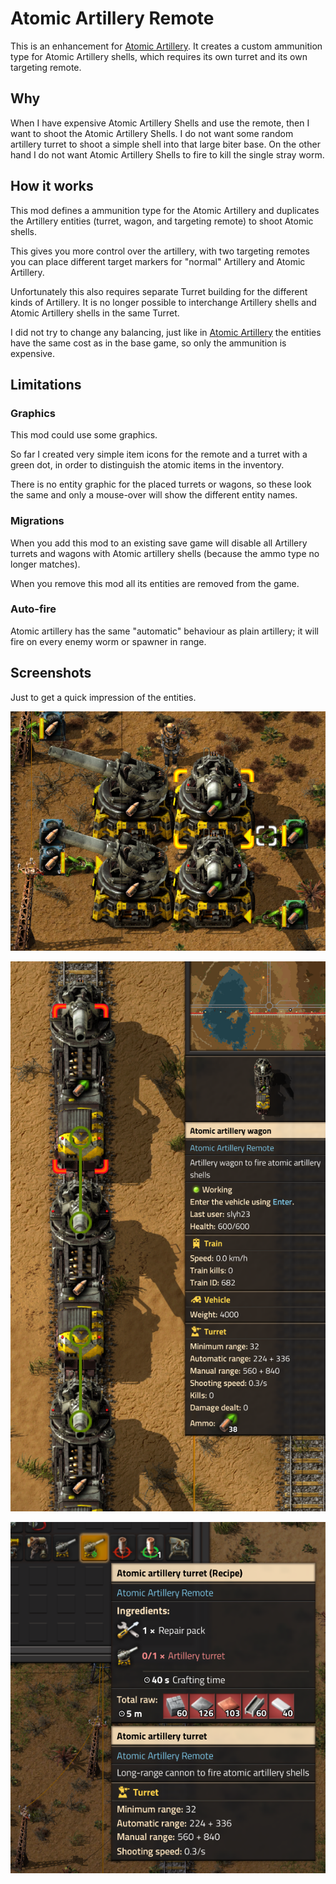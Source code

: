 # Atomic Artillery Remote

This is an enhancement for [Atomic Artillery](https://github.com/sirdoombox/AtomicArtillery).
It creates a custom ammunition type for Atomic Artillery shells, which requires its own turret and its own targeting remote.

## Why

When I have expensive Atomic Artillery Shells and use the remote, then I want to shoot the Atomic Artillery Shells.
I do not want some random artillery turret to shoot a simple shell into that large biter base.
On the other hand I do not want Atomic Artillery Shells to fire to kill the single stray worm.

## How it works

This mod defines a ammunition type for the Atomic Artillery and duplicates
the Artillery entities (turret, wagon, and targeting remote) to shoot Atomic shells.

This gives you more control over the artillery, with two targeting remotes you can
place different target markers for "normal" Artillery and Atomic Artillery.

Unfortunately this also requires separate Turret building for the different kinds of
Artillery. It is no longer possible to interchange Artillery shells and
Atomic Artillery shells in the same Turret.

I did not try to change any balancing, just like in [Atomic Artillery](https://github.com/sirdoombox/AtomicArtillery)
the entities have the same cost as in the base game, so only the ammunition is expensive.

## Limitations

### Graphics

This mod could use some graphics.

So far I created very simple item icons for the remote and a turret with a green dot,
in order to distinguish the atomic items in the inventory.

There is no entity graphic for the placed turrets or wagons, so these
look the same and only a mouse-over will show the different entity names.

### Migrations

When you add this mod to an existing save game will disable all Artillery turrets and wagons
with Atomic artillery shells (because the ammo type no longer matches).

When you remove this mod all its entities are removed from the game.

### Auto-fire

Atomic artillery has the same "automatic" behaviour as plain artillery;
it will fire on every enemy worm or spawner in range.

## Screenshots

Just to get a quick impression of the entities.

![Screenshot with plain and atomic artillery turrets](images/turrets.png?raw=true "artillery turrets")

![Screenshot for Atomic artillery wagon](images/wagon.png?raw=true "Atomic artillery wagon")

![Screenshot for Atomic artillery turret recipe](images/turret-recipe.png?raw=true "Atomic artillery turret recipe")
